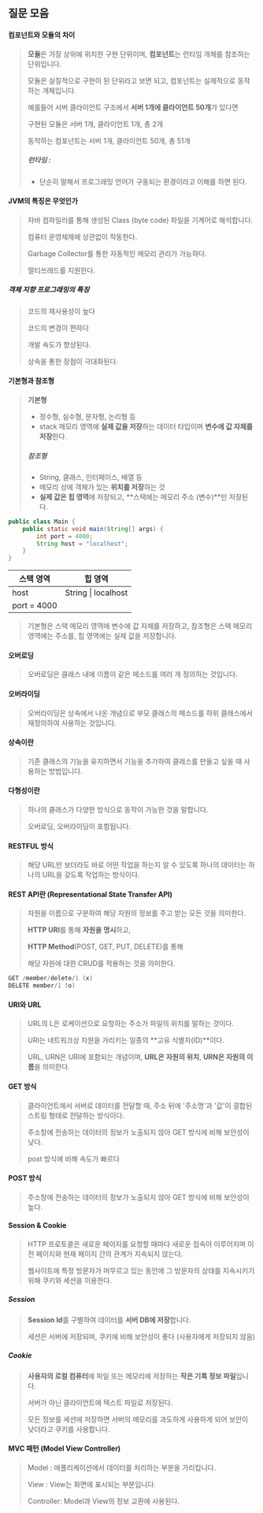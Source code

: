 ## 질문 모음



#### 컴포넌트와 모듈의 차이

> **모듈**은 가장 상위에 위치한 구현 단위이며, **컴포넌트**는 런타임 개체를 참조하는 단위입니다.
>
> 모듈은 실질적으로 구현이 된 단위라고 보면 되고, 컴포넌트는 실제적으로 동작하는 개체입니다.
>
> 예를들어 서버 클라이언트 구조에서 **서버 1개에 클라이언트 50개**가 있다면
>
> 구현된 모듈은 서버 1개, 클라이언트 1개, 총 2개
>
> 동작하는 컴포넌트는 서버 1개, 클라이언트 50개, 총 51개
>
> ##### 런타임 : 
>
> - 단순히 말해서 프로그래밍 언어가 구동되는 환경이라고 이해를 하면 된다.



#### JVM의 특징은 무엇인가

> 자바 컴파일러를 통해 생성된 Class (byte code) 파일을 기계어로 해석합니다.
>
> 컴퓨터 운영체제에 상관없이 작동한다.
>
> Garbage Collector를 통한 자동적인 메모리 관리가 가능하다.
>
> 멀티쓰레드를 지원한다.



##### 객체 지향 프로그래밍의 특징

> 코드의 재사용성이 높다
>
> 코드의 변경이 편하다
>
> 개발 속도가 향샹된다.
>
> 상속을 통한 장점이 극대화된다.



#### 기본형과 참조형

> **기본형**
>
> * 정수형, 실수형, 문자형, 논리형 등
> * stack 메모리 영역에 **실제 값을 저장**하는 데이터 타입이며 **변수에 값 자체를 저장**한다.
>
> ##### 참조형
>
> * String, 클래스, 인터페이스, 배열 등
> * 메모리 상에 객체가 있는 **위치를 저장**하는 것
> * **실제 값은 힙 영역**에 저장되고, **스택에는 메모리 주소 (변수)**만 저장된다.

```java
public class Main {
    public static void main(String[] args) {
        int port = 4000;
        String host = "localhost";
    }
}
```

| 스택 영역   | 힙 영역             |
| ----------- | ------------------- |
| host        | String \| localhost |
| port = 4000 |                     |

> 기본형은 스택 메모리 영역에 변수에 값 자체를 저장하고, 참조형은 스택 메모리 영역에는 주소를, 힙 영역에는 실제 값을 저장합니다.



#### 오버로딩

> 오버로딩은 클래스 내에 이름이 같은 메소드를 여러 개 정의하는 것입니다.

#### 오버라이딩

> 오버라이딩은 상속에서 나온 개념으로 부모 클래스의 메소드를 하위 클래스에서 재정의하여 사용하는 것입니다.

#### 상속이란

> 기존 클래스의 기능을 유지하면서 기능을 추가하여 클래스를 만들고 싶을 때 사용하는 방법입니다.

#### 다형성이란

> 하나의 클래스가 다양한 방식으로 동작이 가능한 것을 말합니다.
>
> 오버로딩, 오버라이딩이 포함됩니다.



#### RESTFUL 방식

> 해당 URL만 보더라도 바로 어떤 작업을 하는지 알 수 있도록 하나의 데이터는 하나의 URL을 갖도록 작업하는 방식이다.

#### REST API란 (Representational State Transfer API)

> 자원을 이름으로 구분하여 해당 자원의 정보를 주고 받는 모든 것을 의미한다.
>
> 
>
> **HTTP URI**를 통해 **자원을 명시**하고,
>
> **HTTP Method**(POST, GET, PUT, DELETE)를 통해 
>
> 해당 자원에 대한 CRUD를 적용하는 것을 의미한다.
>
> 

```java
GET /member/delete/1 (x)
DELETE member/1 (o)
```

#### URI와 URL

> URL의 L은 로케이션으로 요청하는 주소가 파일의 위치를 말하는 것이다.
>
> URI는 네트워크상 자원을 가리키는 일종의 **고유 식별자(ID)**이다.
>
> URL, URN은 URI에 포함되는 개념이며, **URL은 자원의 위치**, **URN은 자원의 이름**을 의미한다.

#### GET 방식

> 클라이언트에서 서버로 데이터를 전달할 때, 주소 뒤에 '주소명'과 '값'이 결합된 스트링 형태로 전달하는 방식이다.
>
> 주소창에 전송하는 데이터의 정보가 노출되지 않아 GET 방식에 비해 보안성이 낮다.
>
> post 방식에 비해 속도가 빠르다

#### POST 방식

> 주소창에 전송하는 데이터의 정보가 노출되지 않아 GET 방식에 비해 보안성이 높다.



#### Session & Cookie

> HTTP 프로토콜은 새로운 페이지를 요청할 때마다 새로운 접속이 이루어지며 이전 페이지와 현재 페이지 간의 관계가 지속되지 않는다.
>
> 웹사이트에 특정 방문자가 머무르고 있는 동안에 그 방문자의 상태를 지속시키기 위해 쿠키와 세션을 이용한다.

##### Session

> **Session Id**를 구별하여 데이터를 **서버 DB에 저장**합니다.
>
> 세션은 서버에 저장되며, 쿠키에 비해 보안성이 좋다 (사용자에게 저장되지 않음)

##### Cookie

> **사용자의 로컬 컴퓨터**에 파일 또는 메모리에 저장하는 **작은 기록 정보 파일**입니다.
>
> 서버가 아닌 클라이언트에 텍스트 파일로 저장된다.
>
> 모든 정보를 세션에 저장하면 서버의 메모리를 과도하게 사용하게 되어 보안이 낮더라고 쿠키를 사용합니다.



#### MVC 패턴 (Model View Controller)

> Model : 애플리케이션에서 데이터를 처리하는 부분을 가리킵니다.
>
> View : View는 화면에 표시되는 부분입니다.
>
> Controller: Model과 View의 정보 교환에 사용된다.

